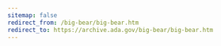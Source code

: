 ```yaml
---
sitemap: false 
redirect_from: /big-bear/big-bear.htm 
redirect_to: https://archive.ada.gov/big-bear/big-bear.htm 
---
```

